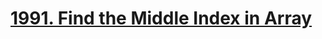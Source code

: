 # [1991. Find the Middle Index in Array](https://leetcode.com/problems/find-the-middle-index-in-array)
